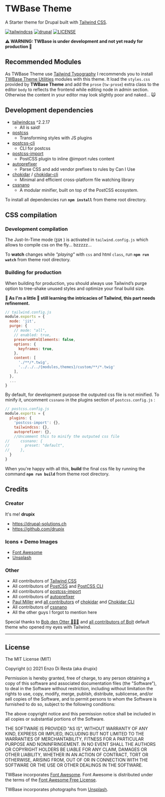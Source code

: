 # TWBase Theme

A Starter theme for Drupal built with [Tailwind CSS](https://tailwindcss.com/).

[![tailwindcss](https://img.shields.io/badge/tailwindcss-%3E%3D%202.2.7-blue.svg?style=flat-square&logo=tailwindcss)](https://tailwindcss.com)
[![drupal](https://img.shields.io/badge/drupal-^8.9%20||%20^9-blue.svg?style=flat-square&logo=drupal)](https://drupal.org/)
[![LICENSE](https://img.shields.io/github/license/drupix/twbase?style=flat-square)](https://raw.githubusercontent.com/drupix/twbase/master/LICENSE.txt)

**:warning: WARNING: TWBase is under development and not yet ready for production 🐞**

## Recommended Modules

As TWBase Theme use [Tailwind Typography](https://github.com/tailwindlabs/tailwindcss-typography) I recommends you to install [TWBase Theme Utilities](https://github.com/drupix/twbase_utils) modules with this theme. It load the `styles.css` provided by **TWBase Theme** and add the `prose` (`tw-prose`) extra class to the editor `body` to reflects the frontend while editing node in admin section. Otherwise the content in your editor may look slightly poor and naked... 🙀

## Development dependencies

* [tailwindcss](https://tailwindcss.com/) ^2.2.17
  * All is said!
* [postcss](https://github.com/postcss/postcss)
  * Transforming styles with JS plugins
* [postcss-cli](https://github.com/postcss/postcss-cli)
  * CLI for postcss
* [postcss-import](https://github.com/postcss/postcss-import)
  * PostCSS plugin to inline @import rules content
* [autoprefixer](https://github.com/postcss/autoprefixer)
  * Parse CSS and add vendor prefixes to rules by Can I Use
* [chokidar](https://github.com/paulmillr/chokidar) / [chokidar-cli](https://github.com/open-cli-tools/chokidar-cli)
  * Minimal and efficient cross-platform file watching library
* [cssnano](https://github.com/cssnano/cssnano)
  * A modular minifier, built on top of the PostCSS ecosystem.

To install all dependencies run **`npm install`** from theme root directory.

## CSS compilation

### Development compilation

The Just-In-Time mode (**`jit`** ) is activated in `tailwind.config.js` which allows to compile css on the fly... bzzzzz...

To **watch** changes while *"playing"* with `css` and html `class`, run  **`npm run watch`** from theme root directory.

### Building for production

When building for production, you should always use Tailwind’s purge option to tree-shake unused styles and optimize your final build size.

**📌 As I'm a little 🐒 still learning the intricacies of Tailwind, this part needs refinement.**

```javascript
// tailwind.config.js
module.exports = {
  mode: 'jit',
  purge: {
    // mode: "all",
    // enabled: true,
    preserveHtmlElements: false,
    options: {
      keyframes: true,
    },
    content: [
      './**/*.twig',
      '../../../{modules,themes}/custom/**/*.twig'
    ],
  },
  ...
}
```

By default, for development purpose the outputed css file is not minified. To minify it, uncomment `cssnano` in the plugins section of `postcss.config.js` :

```javascript
// postcss.config.js
module.exports = {
  plugins: {
    'postcss-import': {},
    tailwindcss: {},
    autoprefixer: {},
    //Uncomment this to minify the outputed css file
//     cssnano: {
//       preset: "default",
//     },
  }
}
```

When you're happy with all this, **build** the final css file by running the command **`npm run build`** from theme root directory.

## Credits

### Creator

It's me! **drupix**

* <https://drupal-solutions.ch>
* <https://github.com/drupix>

### Icons + Demo Images

* [Font Awesome](https://fontawesome.com/)
* [Unsplash](https://unsplash.com/)

### Other

* All contributors of [Tailwind CSS](https://github.com/tailwindlabs/tailwindcss/graphs/contributors)
* All contributors of [PostCSS](https://github.com/postcss/postcss/graphs/contributors) and [PostCSS CLI](https://github.com/postcss/postcss-cli/graphs/contributors)
* All contributors of [postcss-import](https://github.com/postcss/postcss-import/graphs/contributors)
* All contributors of [autoprefixer](https://github.com/postcss/autoprefixer/graphs/contributors)
* [Paul Miller](https://github.com/paulmillr) and [all contributors](https://github.com/paulmillr/chokidar/graphs/contributors) of [chokidar](https://github.com/paulmillr/chokidar) and [Chokidar CLI](https://github.com/open-cli-tools/chokidar-cli/graphs/contributors)
* All contributors of [cssnano](https://github.com/cssnano/cssnano/graphs/contributors)
* All the other guys I forgot to mention here

Special thanks to [Bob den Otter 🌷🇳🇱](https://github.com/bobdenotter) and [all contributors of Bolt](https://github.com/bolt/bolt) default theme who opened my eyes with Tailwind.

---

## License

The MIT License (MIT)

Copyright (c) 2021 Enzo Di Resta (aka drupix)

Permission is hereby granted, free of charge, to any person obtaining a copy
of this software and associated documentation files (the "Software"), to deal
in the Software without restriction, including without limitation the rights
to use, copy, modify, merge, publish, distribute, sublicense, and/or sell
copies of the Software, and to permit persons to whom the Software is
furnished to do so, subject to the following conditions:

The above copyright notice and this permission notice shall be included in
all copies or substantial portions of the Software.

THE SOFTWARE IS PROVIDED "AS IS", WITHOUT WARRANTY OF ANY KIND, EXPRESS OR
IMPLIED, INCLUDING BUT NOT LIMITED TO THE WARRANTIES OF MERCHANTABILITY,
FITNESS FOR A PARTICULAR PURPOSE AND NONINFRINGEMENT. IN NO EVENT SHALL THE
AUTHORS OR COPYRIGHT HOLDERS BE LIABLE FOR ANY CLAIM, DAMAGES OR OTHER
LIABILITY, WHETHER IN AN ACTION OF CONTRACT, TORT OR OTHERWISE, ARISING FROM,
OUT OF OR IN CONNECTION WITH THE SOFTWARE OR THE USE OR OTHER DEALINGS IN
THE SOFTWARE.

TWBase incorporates [Font Awesome](https://fontawesome.com/).
Font Awesome is distributed under the terms of the [Font Awesome Free License](https://github.com/FortAwesome/Font-Awesome#license).

TWBase incorporates photographs from [Unsplash](https://unsplash.com).
